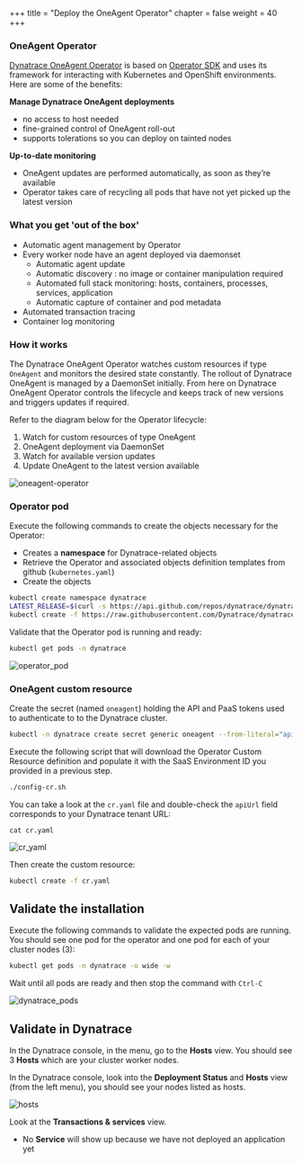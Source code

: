 +++
title = "Deploy the OneAgent Operator"
chapter = false
weight = 40
+++

### OneAgent Operator

[Dynatrace OneAgent Operator](https://www.dynatrace.com/news/blog/introducing-dynatrace-oneagent-operator/
) is based on [Operator SDK](https://github.com/operator-framework/operator-sdk) and uses its framework for interacting with Kubernetes and OpenShift environments. Here are some of the benefits:

**Manage Dynatrace OneAgent deployments**

* no access to host needed
* fine-grained control of OneAgent roll-out 
* supports tolerations so you can deploy on tainted nodes

**Up-to-date monitoring**

* OneAgent updates are performed automatically, as soon as they’re available 
* Operator takes care of recycling all pods that have not yet picked up the latest version

### What you get 'out of the box'

* Automatic agent management by Operator
* Every worker node have an agent deployed via daemonset
    * Automatic agent update
    * Automatic discovery : no image or container manipulation required
    * Automated full stack monitoring: hosts, containers, processes, services, application
    * Automatic capture of container and pod metadata
* Automated transaction tracing
* Container log monitoring

### How it works

The Dynatrace OneAgent Operator watches custom resources if type ```OneAgent``` and monitors the desired state constantly. The rollout of Dynatrace OneAgent is managed by a DaemonSet initially. From here on Dynatrace OneAgent Operator controls the lifecycle and keeps track of new versions and triggers updates if required.  

Refer to the diagram below for the Operator lifecycle:

1. Watch for custom resources of type OneAgent
1. OneAgent deployment via DaemonSet
1. Watch for available version updates
1. Update OneAgent to the latest version available

![oneagent-operator](/images/oneagent-operator.png)

### Operator pod

Execute the following commands to create the objects necessary for the Operator:

- Creates a <b>namespace</b> for Dynatrace-related objects
- Retrieve the Operator and associated objects definition templates from github (`kubernetes.yaml`)
- Create the objects  

```sh
kubectl create namespace dynatrace
LATEST_RELEASE=$(curl -s https://api.github.com/repos/dynatrace/dynatrace-oneagent-operator/releases/latest | grep tag_name | cut -d '"' -f 4)
kubectl create -f https://raw.githubusercontent.com/Dynatrace/dynatrace-oneagent-operator/$LATEST_RELEASE/deploy/kubernetes.yaml
```

Validate that the Operator pod is running and ready:
```sh
kubectl get pods -n dynatrace
```

![operator_pod](/images/operator_pod.png)

### OneAgent custom resource

Create the secret (named `oneagent`) holding the API and PaaS tokens used to authenticate to to the Dynatrace cluster.

```sh
kubectl -n dynatrace create secret generic oneagent --from-literal="apiToken=$DT_API_TOKEN" --from-literal="paasToken=$DT_PAAS_TOKEN"
```

Execute the following script that will download the Operator Custom Resource definition and populate it with the SaaS Environment ID you provided in a previous step.

```sh
./config-cr.sh
```

You can take a look at the `cr.yaml` file and double-check the `apiUrl` field corresponds to your Dynatrace tenant URL: 

```
cat cr.yaml 
```

![cr_yaml](/images/cr_yaml.png)


Then create the custom resource:

```sh
kubectl create -f cr.yaml
```

## Validate the installation

Execute the following commands to validate the expected pods are running. You should see one pod for the operator and one pod for each of your cluster nodes (3):

```sh
kubectl get pods -n dynatrace -o wide -w
```
Wait until all pods are ready and then stop the command with `Ctrl-C`

![dynatrace_pods](/images/dynatrace_pods.png)

## Validate in Dynatrace

In the Dynatrace console, in the menu, go to the <b>Hosts</b> view. You should see 3 <b>Hosts</b> which are your cluster worker nodes.

In the Dynatrace console, look into the <b>Deployment Status</b> and <b>Hosts</b> view (from the left menu), you should see your nodes listed as hosts.

![hosts](/images/hosts.png)
  
Look at the <b>Transactions & services</b> view.
- No <b>Service</b> will show up because we have not deployed an application yet
